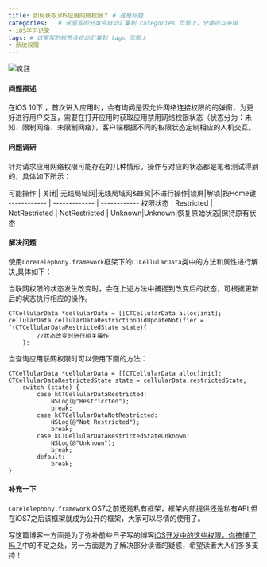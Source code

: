 ```yaml
---
title: 如何获取iOS应用网络权限？ # 这是标题
categories:   # 这里写的分类会自动汇集到 categories 页面上，分类可以多级
- iOS学习记录
tags: # 这里写的标签会自动汇集到 tags 页面上
- 系统权限
---
```


![疯狂](http://upload-images.jianshu.io/upload_images/1713024-83437bc2f696a82c.png?imageMogr2/auto-orient/strip%7CimageView2/2/w/1240)

#### 问题描述

在iOS 10下 ，首次进入应用时，会有询问是否允许网络连接权限的的弹窗，为更好进行用户交互，需要在打开应用时获取应用禁用网络权限状态（状态分为：未知、限制网络、未限制网络），客户端根据不同的权限状态定制相应的人机交互。

#### 问题调研

针对请求应用网络权限可能存在的几种情形，操作与对应的状态都是笔者测试得到的，具体如下所示：

可能操作 | 关闭| 无线局域网|无线局域网&蜂窝|不进行操作|锁屏|解锁|按Home键
------------ | ------------- | ------------
权限状态 | Restricted  | NotRestricted | NotRestricted | Unknown|Unknown|恢复原始状态|保持原有状态

#### 解决问题
 使用`CoreTelephony.framework`框架下的`CTCellularData`类中的方法和属性进行解决,具体如下：


当联网权限的状态发生改变时，会在上述方法中捕捉到改变后的状态，可根据更新后的状态执行相应的操作。

```
CTCellularData *cellularData = [[CTCellularData alloc]init];
cellularData.cellularDataRestrictionDidUpdateNotifier =  ^(CTCellularDataRestrictedState state){
        //状态改变时进行相关操作
    };

```
 当查询应用联网权限时可以使用下面的方法：

```
CTCellularData *cellularData = [[CTCellularData alloc]init];
CTCellularDataRestrictedState state = cellularData.restrictedState;
    switch (state) {
        case kCTCellularDataRestricted:
            NSLog(@"Restricrted");
            break;
        case kCTCellularDataNotRestricted:
            NSLog(@"Not Restricted");
            break;
        case kCTCellularDataRestrictedStateUnknown:
            NSLog(@"Unknown");
            break;
        default:
            break;
}

```

#### 补充一下
 `CoreTelephony.framework`iOS7之前还是私有框架，框架内部提供还是私有API,但在iOS7之后该框架就成为公开的框架，大家可以尽情的使用了。

写这篇博客一方面是为了弥补前些日子写的博客[iOS开发中的这些权限，你搞懂了吗？](http://www.jianshu.com/p/27e57922232b)中的不足之处，另一方面是为了解决部分读者的疑惑，希望读者大人们多多支持！